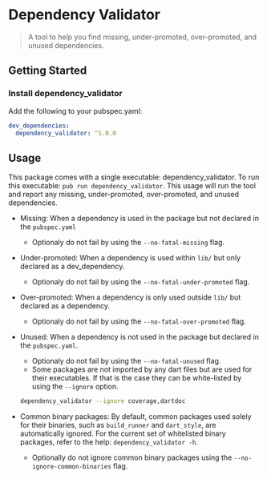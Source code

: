 # Dependency Validator

> A tool to help you find missing, under-promoted, over-promoted, and unused dependencies.

## Getting Started

### Install dependency_validator

Add the following to your pubspec.yaml:

```yaml
dev_dependencies:
  dependency_validator: ^1.0.0
```

## Usage

This package comes with a single executable: dependency_validator. To run this executable: `pub run dependency_validator`. This usage will run the tool and report any missing, under-promoted, over-promoted, and unused dependencies.

- Missing: When a dependency is used in the package but not declared in the `pubspec.yaml`
  - Optionaly do not fail by using the `--no-fatal-missing` flag.
- Under-promoted: When a dependency is used within `lib/` but only declared as a dev_dependency.
  - Optionaly do not fail by using the `--no-fatal-under-promoted` flag.
- Over-promoted: When a dependency is only used outside `lib/` but declared as a dependency.
  - Optionaly do not fail by using the `--no-fatal-over-promoted` flag.
- Unused: When a dependency is not used in the package but declared in the `pubspec.yaml`.
  - Optionaly do not fail by using the `--no-fatal-unused` flag.
  - Some packages are not imported by any dart files but are used for their executables. If that is the case they can be white-listed by using the `--ignore` option.

  ```bash
  dependency_validator --ignore coverage,dartdoc
  ```
- Common binary packages: By default, common packages used solely for their
  binaries, such as `build_runner` and `dart_style`, are automatically ignored.
  For the current set of whitelisted binary packages, refer to the help:
  `dependency_validator -h`.
  - Optionally do not ignore common binary packages using the
    `--no-ignore-common-binaries` flag.